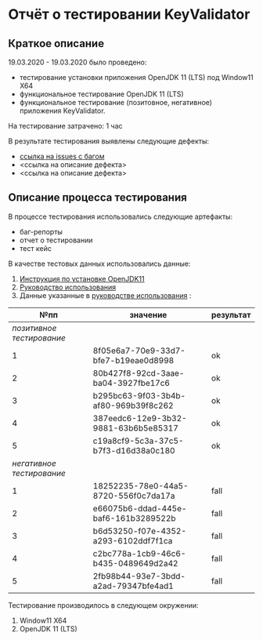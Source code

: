 # Отчёт о тестировании KeyValidator
## Краткое описание
19.03.2020 - 19.03.2020 было проведено:
* тестирование установки приложения OpenJDK 11 (LTS) под Window11 X64
* функциональное тестирование OpenJDK 11 (LTS)
* функциональное тестирование (позитовное, негативное) приложения KeyValidator.

На тестирование затрачено: 1 час

В результате тестирования выявлены следующие дефекты:

* [ссылка на issues c багом](https://github.com/leonnika/qajava-hw1-1/issues/1)
* <ссылка на описание дефекта>
* <ссылка на описание дефекта>
## Описание процесса тестирования
В процессе тестирования использовались следующие артефакты:

* баг-репорты
* отчет о тестировании
* тест кейс


В качестве тестовых данных использовались данные:
1. [Инструкция по установке OpenJDK11 ](https://github.com/netology-code/javaqa-homeworks/blob/master/intro/openjdk11-manual.md)
2. [Руководство использования](https://github.com/netology-code/javaqa-homeworks/blob/master/intro/user-manual.md)
3. Данные указанные в [руководстве использования](https://github.com/netology-code/javaqa-homeworks/blob/master/intro/user-manual.md) :


№пп | значение  |результат
--- | --- | ---
*позитивное тестирование*| | 
1 |8f05e6a7-70e9-33d7-bfe7-b19eae0d8998 | ok
2 |80b427f8-92cd-3aae-ba04-3927fbe17c6 | ok
3 |b295bc63-9f03-3b4b-af80-969b39f8c262 |ok
4 |387eedc6-12e9-3b32-9881-63b6b5e85317 | ok
5 |c19a8cf9-5c3a-37c5-b7f3-d16d38a0c180 |ok
*негативное тестирование*| | 
1 |18252235-78e0-44a5-8720-556f0c7da17a|fall
2 |e66075b6-ddad-445e-baf6-161b3289522b | fall
3 |b6d53250-f07e-4352-a293-6102ddf7f1ca |fall
4 |c2bc778a-1cb9-46c6-b435-0489649d2a42 | fall
5 |2fb98b44-93e7-3bdd-a2ad-79347bfe4ad1 |fall

Тестирование производилось в следующем окружении:

1. Window11 X64
2. OpenJDK 11 (LTS)
